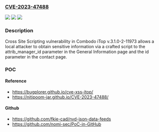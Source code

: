 ### [CVE-2023-47488](https://cve.mitre.org/cgi-bin/cvename.cgi?name=CVE-2023-47488)
![](https://img.shields.io/static/v1?label=Product&message=n%2Fa&color=blue)
![](https://img.shields.io/static/v1?label=Version&message=n%2Fa&color=blue)
![](https://img.shields.io/static/v1?label=Vulnerability&message=n%2Fa&color=brighgreen)

### Description

Cross Site Scripting vulnerability in Combodo iTop v.3.1.0-2-11973 allows a local attacker to obtain sensitive information via a crafted script to the attrib_manager_id parameter in the General Information page and the id parameter in the contact page.

### POC

#### Reference
- https://bugplorer.github.io/cve-xss-itop/
- https://nitipoom-jar.github.io/CVE-2023-47488/

#### Github
- https://github.com/fkie-cad/nvd-json-data-feeds
- https://github.com/nomi-sec/PoC-in-GitHub

